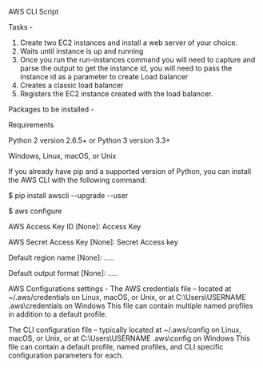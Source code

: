 AWS CLI Script

Tasks - 
1. Create two EC2 instances and install a web server of your choice.
2. Waits until instance is up and running
3. Once you run the run-instances command you will need to capture and parse the output to get the instance id, you will
   need to pass the instance id as a parameter to create Load balancer
4. Creates a classic load balancer
5. Registers the EC2 instance created with the load balancer.

Packages to be installed -

Requirements

Python 2 version 2.6.5+ or Python 3 version 3.3+

Windows, Linux, macOS, or Unix

If you already have pip and a supported version of Python, you can install the AWS CLI with the following command:

$ pip install awscli --upgrade --user

$ aws configure

AWS Access Key ID [None]: Access Key

AWS Secret Access Key [None]: Secret Access key

Default region name [None]: .....

Default output format [None]: .....


AWS Configurations settings -
The AWS credentials file – located at ~/.aws/credentials on Linux, macOS, or Unix, or at 
C:\Users\USERNAME \.aws\credentials on Windows 
This file can contain multiple named profiles in addition to a default profile.

The CLI configuration file – typically located at ~/.aws/config on Linux, macOS, or Unix, or at 
C:\Users\USERNAME \.aws\config on Windows
This file can contain a default profile, named profiles, and CLI specific configuration parameters for each.



